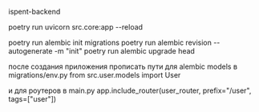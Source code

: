 ispent-backend

poetry run uvicorn src.core:app --reload

poetry run alembic init migrations
poetry run alembic revision --autogenerate -m "init"
poetry run alembic upgrade head

после создания приложения прописать пути для alembic models в migrations/env.py
from src.user.models import User

и для роутеров в main.py
app.include_router(user_router, prefix="/user", tags=["user"])
